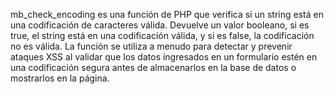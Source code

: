 mb_check_encoding es una función de PHP que verifica si un string está en una codificación de caracteres válida. Devuelve un valor booleano, si es true, el string está en una codificación válida, y si es false, la codificación no es válida.
La función se utiliza a menudo para detectar y prevenir ataques XSS al validar que los datos ingresados en un formulario estén en una codificación segura antes de almacenarlos en la base de datos o mostrarlos en la página.